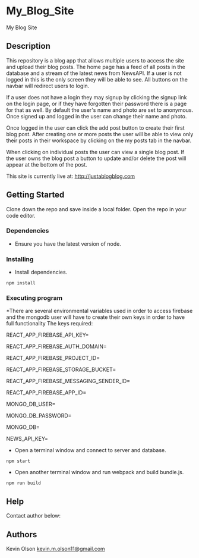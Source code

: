 # My_Blog_Site

My Blog Site

## Description

This repository is a blog app that allows multiple users to access the site and upload their blog posts. The home page has a feed of all posts in the database and a stream of the latest news from NewsAPI. If a user is not logged in this is the only screen they will be able to see. All buttons on the navbar will redirect users to login.

If a user does not have a login they may signup by clicking the signup link on the login page, or if they have forgotten their password there is a page for that as well. By default the user's name and photo are set to anonymous. Once signed up and logged in the user can change their name and photo.

Once logged in the user can click the add post button to create their first blog post. After creating one or more posts the user will be able to view only their posts in their workspace by clicking on the my posts tab in the navbar.

When clicking on individual posts the user can view a single blog post. If the user owns the blog post a button to update and/or delete the post will appear at the bottom of the post.

This site is currently live at: http://justablogblog.com

## Getting Started

Clone down the repo and save inside a local folder. Open the repo in your code editor.

### Dependencies

* Ensure you have the latest version of node.

### Installing

* Install dependencies.
```
npm install
```

### Executing program
*There are several environmental variables used in order to access firebase and the mongodb user will have to create their own keys in order to have full functionality
The keys required:

REACT_APP_FIREBASE_API_KEY=

REACT_APP_FIREBASE_AUTH_DOMAIN=

REACT_APP_FIREBASE_PROJECT_ID=

REACT_APP_FIREBASE_STORAGE_BUCKET=

REACT_APP_FIREBASE_MESSAGING_SENDER_ID=

REACT_APP_FIREBASE_APP_ID=

MONGO_DB_USER=

MONGO_DB_PASSWORD=

MONGO_DB=

NEWS_API_KEY=


* Open a terminal window and connect to server and database.
```
npm start
```
* Open another terminal window and run webpack and build bundle.js.
```
npm run build
```

## Help

Contact author below:

## Authors

Kevin Olson
kevin.m.olson11@gmail.com
